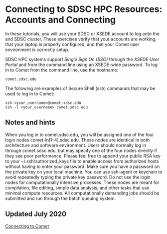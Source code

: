 # Connecting to SDSC HPC Resources: Accounts and Connecting
In these tutorials, you will use your SDSC or XSEDE account to log onto the and SDSC cluster. These exercises verify that your accounts are working, that your laptop is properly configured, and that your Comet user environment is correctly setup.

SDSC HPC systems support *Single Sign On (SSO)* through the *XSEDE User Portal* and from the command line using an XSEDE-wide password. To log in to Comet from the command line, use the hostname:
```
comet.sdsc.edu 
```

The following are examples of Secure Shell (ssh) commands that may be used to log in to Comet:
```
ssh <your_username>@comet.sdsc.edu
ssh -l <your_username> comet.sdsc.edu 
```
## Notes and hints
When you log in to comet.sdsc.edu, you will be assigned one of the four login nodes comet-ln[1-4].sdsc.edu. These nodes are identical in both architecture and software environment. Users should normally log in through comet.sdsc.edu, but may specify one of the four nodes directly if they see poor performance.
Please feel free to append your public RSA key to your ~/.ssh/authorized_keys file to enable access from authorized hosts without having to enter your password. Make sure you have a password on the private key on your local machine. You can use ssh-agent or keychain to avoid repeatedly typing the private key password.
Do not use the login nodes for computationally intensive processes.  These nodes are meant for compilation, file editing, simple data analysis, and other tasks that use minimal compute resources. All computationally demanding jobs should be submitted and run through the batch queuing system.

## Updated   July 2020

[Connecting to Comet](https://github.com/sdsc-hpc-training-org/basic_skills/blob/master/connecting-to-hpc-systems/connect-to-comet.md)


